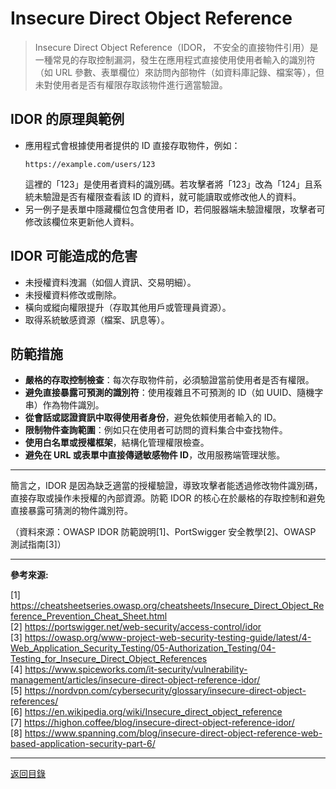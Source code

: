 # Insecure Direct Object Reference

> Insecure Direct Object Reference（IDOR， 不安全的直接物件引用）是一種常見的存取控制漏洞，發生在應用程式直接使用使用者輸入的識別符（如 URL 參數、表單欄位）來訪問內部物件（如資料庫記錄、檔案等），但未對使用者是否有權限存取該物件進行適當驗證。

## IDOR 的原理與範例

- 應用程式會根據使用者提供的 ID 直接存取物件，例如：
  ```
  https://example.com/users/123
  ```
  這裡的「123」是使用者資料的識別碼。若攻擊者將「123」改為「124」且系統未驗證是否有權限查看該 ID 的資料，就可能讀取或修改他人的資料。
- 另一例子是表單中隱藏欄位包含使用者 ID，若伺服器端未驗證權限，攻擊者可修改該欄位來更新他人資料。

## IDOR 可能造成的危害

- 未授權資料洩漏（如個人資訊、交易明細）。
- 未授權資料修改或刪除。
- 橫向或縱向權限提升（存取其他用戶或管理員資源）。
- 取得系統敏感資源（檔案、訊息等）。

## 防範措施

- **嚴格的存取控制檢查**：每次存取物件前，必須驗證當前使用者是否有權限。
- **避免直接暴露可預測的識別符**：使用複雜且不可預測的 ID（如 UUID、隨機字串）作為物件識別。
- **從會話或認證資訊中取得使用者身份**，避免依賴使用者輸入的 ID。
- **限制物件查詢範圍**：例如只在使用者可訪問的資料集合中查找物件。
- **使用白名單或授權框架**，結構化管理權限檢查。
- **避免在 URL 或表單中直接傳遞敏感物件 ID**，改用服務端管理狀態。

---

簡言之，IDOR 是因為缺乏適當的授權驗證，導致攻擊者能透過修改物件識別碼，直接存取或操作未授權的內部資源。防範 IDOR 的核心在於嚴格的存取控制和避免直接暴露可猜測的物件識別符。

（資料來源：OWASP IDOR 防範說明[1]、PortSwigger 安全教學[2]、OWASP 測試指南[3]）

---

**參考來源:**

[1] https://cheatsheetseries.owasp.org/cheatsheets/Insecure_Direct_Object_Reference_Prevention_Cheat_Sheet.html \
[2] https://portswigger.net/web-security/access-control/idor \
[3] https://owasp.org/www-project-web-security-testing-guide/latest/4-Web_Application_Security_Testing/05-Authorization_Testing/04-Testing_for_Insecure_Direct_Object_References \
[4] https://www.spiceworks.com/it-security/vulnerability-management/articles/insecure-direct-object-reference-idor/ \
[5] https://nordvpn.com/cybersecurity/glossary/insecure-direct-object-references/ \
[6] https://en.wikipedia.org/wiki/Insecure_direct_object_reference \
[7] https://highon.coffee/blog/insecure-direct-object-reference-idor/ \
[8] https://www.spanning.com/blog/insecure-direct-object-reference-web-based-application-security-part-6/

---

[返回目錄](./../README.md)
